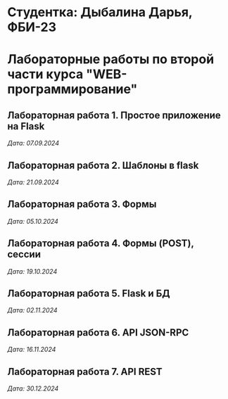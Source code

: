 # Студентка: Дыбалина Дарья, ФБИ-23

# Лабораторные работы по второй части курса "WEB-программирование"

## Лабораторная работа 1. Простое приложение на Flask

*Дата: 07.09.2024*

## Лабораторная работа 2. Шаблоны в flask

*Дата: 21.09.2024*

## Лабораторная работа 3. Формы

*Дата: 05.10.2024*

## Лабораторная работа 4. Формы (POST), сессии

*Дата: 19.10.2024*

## Лабораторная работа 5. Flask и БД

*Дата: 02.11.2024*

## Лабораторная работа 6. API JSON-RPC

*Дата: 16.11.2024*

## Лабораторная работа 7. API REST

*Дата: 30.12.2024*
